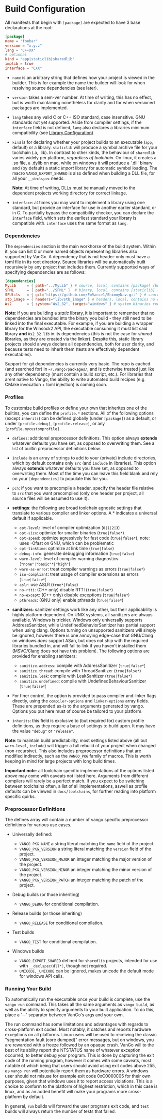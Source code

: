 # Build Configuration
All manifests that begin with `[package]` are expected to have 3 base declarations at the root:
```toml
[package]
name = "foobar"
version = "x.y.z"
lang = "C++XX"
# optional
kind = "app|staticlib|sharedlib"
implib = true
interface = "CXX"
```
- `name` is an arbitrary string that defines how your project is viewed in the builder. This is for example the name the builder will look for when resolving source dependencies (see later).
- `version` takes a sem-ver number. At time of writing, this has no effect, but is worth maintaining nonetheless for clarity and for when versioned packages are implemented.
- `lang` takes any valid C or C++ ISO standard, case insensitive. GNU standards not yet supported. Aside from compiler settings, if the `interface` field is not defined, `lang` also declares a libraries minimum compatibility (see [Library Configuration](libraries.md)).
- `kind` is for declaring whether your project builds to an executable (`app`, default) or a library. `staticlib` will produce a symbol archive file for your toolchain (.a, .lib). In contrast to other kinds, the behaviour of `sharedlib` varies widely per platform, *regardless of toolchain*. On linux, it creates a .so file, a .dylib on mac, while on windows it will produce a '.dll' binary and (by default) a static *import* library for automatic symbol loading. The macro `VANGO_EXPORT_SHARED` is also defined when building a DLL file, for all your `__declspec` needs.

    **Note**: At time of writing, DLLs must be manually moved to the dependent projects working directory for correct linkage.

- `interface`: at times you may want to implement a library using one standard, but provide an interface for use in another earlier standard, or in C. To partially bypass the compatibility checker, you can declare the `interface` field, which sets the earliest standard your library is compatible with. `interface` uses the same format as `lang`.

### Dependencies
The `dependencies` section is the main workhorse of the build system. Within it, you can list 0 or more named objects representing libraries also supported by VanGo. A dependency that is not header-only must have a toml file in its root directory. Source libraries will be automatically built recursively by any project that includes them. Currently supported ways of specifying dependencies are as follows:
```toml
[dependencies]
MyLib     = { path="../MyLib" } # source, local, contains [package] (build) toml-config
SFML      = { path="../SFML" }  # binary, local, contains [staticlib] (prebuilt) toml-config
SFUtils   = { git="https://github.com/EmVance1/ShimmyNav.git" } # source, remote, contains [package] toml-config
stb_image = { headers="lib/stb_image" } # headers, local, contains no config
Ws2       = { system="Ws2_32", target="windows" } # system binaries require no config
```
**Note**: if you are building a *static* library, it is important to remember that no dependencies are bundled into the binary you build - they still need to be linked into the final executable. For example, if you are building a wrapper library for the Winsock2 API, the executable consuming it must list said library **and** `Ws2_32.lib` in its dependencies (this is not the case for *shared* libraries, as they are created via the linker). Despite this, static library projects should always declare all dependencies, both for user clarity, and because tests need to inherit them (tests are effectively dependent executables).

Support for git dependencies is currently very basic. The repo is cached (and searched for) in `~/.vango/packages/`, and is otherwise treated just like any other dependency (must contain a build script, etc.). For libraries that arent native to Vango, the ability to write automated build recipes (e.g. CMake invocation + toml injection) is coming soon.

### Profiles
To customize build profiles or define your own that inherites one of the builtins, you can define the `profile.*` sections. All of the following options (except `inherits`) can be defined globally (under `[package]`) as a default, or under `[profile.debug]`, `[profile.release]`, or any `[profile.mycustomprofile]`.

- `defines`: additional preprocessor definitions. This option always **extends** whatever defaults you have set, as opposed to overwriting them. See a list of builtin preprocessor definitions below.
- `include` is an array of strings to add to your (private) include directories, which by default contains only `src` (and `include` in libraries). This option always **extends** whatever defaults you have set, as opposed to overwriting them. Most of the time you can leave this field blank and rely on your `[dependencies]` to populate this for you.
- `pch`: if you want to precompile a header, specify the header file relative to `src` that you want precompiled (only one header per project, all source files will be assumed to use it).
- **settings**: the following are broad toolchain agnostic settings that translate to various compiler and linker options. A * indicates a universal default if applicable.
    * `opt-level`: level of compiler optimization (`0|1|2|3`)
    * `opt-size`: optimize for smaller binaries (`true|false*`)
    * `opt-speed`: optimize agressively for fast code (`true|false*`), note: uses -Ofast on GNU, which can be problematic
    * `opt-linktime`: optimize at link time (`true|false`)
    * `debug-info`: generate debugging information (`true|false`)
    * `warn-level`: level of compiler warning diagnostics (`"none"|"basic"*|"high"`)
    * `warn-as-error`: treat compiler warnings as errors (`true|false*`)
    * `iso-compliant`: treat usage of compiler extensions as errors (`true|false*`)
    * `aslr`: use ASLR (`true*|false`)
    * `no-rtti`: (C++ only) disable RTTI (`true|false*`)
    * `no-except`: (C++ only) disable exceptions (`true|false*`)
    * `pthreads`: (GNU only) enable pthreads (`true|false*`)
- **sanitizers**: sanitizer settings work like any other, but their applicability is highly platform dependent. On UNIX systems, all sanitizers are always available. Windows is trickier. Windows only universally supports AddressSanitizer, while UndefinedBehaviorSanitizer has partial support when using clang. Options turning on unsupported sanitizers will simply be ignored, however there is one annoying edge-case that GNU/Clang on windows *does* support ASan, but does not ship with the required libraries bundled in, and will fail to link if you haven't installed them (MSVC/Clang does not have this problem). The following options are provided for enabling sanitizers:
    * `sanitize.address`: compile with AddressSanitizer (`true|false*`)
    * `sanitize.thread`: compile with ThreadSanitizer (`true|false*`)
    * `sanitize.leak`: compile with LeakSanitizer (`true|false*`)
    * `sanitize.undefined`: compile with UndefinedBehaviourSanitizer (`true|false*`)

- For finer control, the option is provided to pass compiler and linker flags directly, using the `compiler-options` and `linker-options` array fields. These are prepended as-is to the arguments generated by vango. Options you put here must of course be tailored to your platform.
- `inherits`: this field is exclusive to (but required for) custom profile definitions, as they require a base of settings to build upon. It may have the value `"debug"` or `"release"`.

**Note**: to maintain build predictability, most settings listed above (all but `warn-level`, `include`) will trigger a full rebuild of your project when changed (non-recursive). This also includes preprocessor definitions that are modified indirectly, such as the `VANGO_PKG` family of macros. This is worth keeping in mind for large projects with long build times.

**Important note**: all toolchain specific implementations of the options listed above may come with caveats not listed here. Arguments from different compilers will rarely be a perfect match. If you expect to be switching between toolchains often, a list of all implementations, aswell as profile defaults can be viewed in `docs/toolchains`, for further reading into platform specific quirks.


### Preprocessor Definitions
The defines array will contain a number of vango specific preprocessor definitions for various use cases.
- Universally defined:
    * `VANGO_PKG_NAME` a string literal matching the `name` field of the project.
    * `VANGO_PKG_VERSION` a string literal matching the `version` field of the project.
    * `VANGO_PKG_VERSION_MAJOR` an integer matching the major version of the project.
    * `VANGO_PKG_VERSION_MINOR` an integer matching the minor version of the project.
    * `VANGO_PKG_VERSION_PATCH` an integer matching the patch of the project.

- Debug builds (or those inheriting)
    * `VANGO_DEBUG` for conditional compilation.

- Release builds (or those inheriting)
    * `VANGO_RELEASE` for conditional compilation.

- Test builds
    * `VANGO_TEST` for conditional compilation.

- Windows builds
    * `VANGO_EXPORT_SHARED` defined for `sharedlib` projects, intended for use with `__declspec(dll*)`, though not required.
    * `UNICODE`, `_UNICODE` can be ignored, makes unicode the default mode for windows API calls.


### Running Your Build
To automatically run the executable once your build is complete, use the `vango run` command. This takes all the same arguments as `vango build`, as well as the ability to specify arguments to your built application. To do this, place a '--' separator between VanGo's args and your own.

The run command has some limitations and advantages with regards to cross-platform exit codes. Most notably, it catches and reports hardware exceptions on all platforms. Linux users will be used to receiving the classic "segmentation fault (core dumped)" error messages, but on windows, you are rewarded with a freeze followed by an opaque crash. VanGo will to the best of its ability report the NTSTATUS name of whatever exception occurred, to better debug your program.
This is done by capturing the exit code of the running program, however it comes with some caveats, most notable of which being that users should avoid using exit codes above 255, as `vango run` will potentially report them as hardware errors. A windows user should not misuse for example exit code 0xC0000005 for their own purposes, given that windows uses it to report access violations. This is a choice to conform to the platform of highest restriction, which in this case is linux, and as an added benefit will make your programs more cross-platform by default.

In general, `run` builds will forward the user programs exit code, and `test` builds will always return the number of tests that failed.

